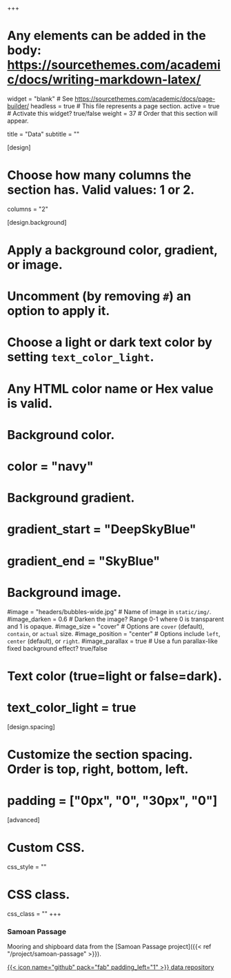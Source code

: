 +++
# Any elements can be added in the body: https://sourcethemes.com/academic/docs/writing-markdown-latex/

widget = "blank"  # See https://sourcethemes.com/academic/docs/page-builder/
headless = true  # This file represents a page section.
active = true  # Activate this widget? true/false
weight = 37  # Order that this section will appear.

title = "Data"
subtitle = ""

[design]
  # Choose how many columns the section has. Valid values: 1 or 2.
  columns = "2"

[design.background]
  # Apply a background color, gradient, or image.
  #   Uncomment (by removing `#`) an option to apply it.
  #   Choose a light or dark text color by setting `text_color_light`.
  #   Any HTML color name or Hex value is valid.

  # Background color.
  # color = "navy"
  
  # Background gradient.
  # gradient_start = "DeepSkyBlue"
  # gradient_end = "SkyBlue"
  
  # Background image.
  #image = "headers/bubbles-wide.jpg"  # Name of image in `static/img/`.
  #image_darken = 0.6  # Darken the image? Range 0-1 where 0 is transparent and 1 is opaque.
  #image_size = "cover"  #  Options are `cover` (default), `contain`, or `actual` size.
  #image_position = "center"  # Options include `left`, `center` (default), or `right`.
  #image_parallax = true  # Use a fun parallax-like fixed background effect? true/false

  # Text color (true=light or false=dark).
  # text_color_light = true

[design.spacing]
  # Customize the section spacing. Order is top, right, bottom, left.
  # padding = ["0px", "0", "30px", "0"]

[advanced]
 # Custom CSS. 
 css_style = ""
 
 # CSS class.
 css_class = ""
+++
<!-- I {{< icon name="heart" pack="fas" padding_left="0" padding_right="0" >}} Open Data & Reproducible Research. -->

### Samoan Passage
Mooring and shipboard data from the [Samoan Passage project]({{< ref "/project/samoan-passage" >}}).

[{{< icon name="github" pack="fab" padding_left="1" >}} data repository](https://github.com/gunnarvoet/sp-data-archive)

<!-- ### PISTON -->
<!-- Mooring data from [PISTON]({{< ref "/project/piston" >}}). -->

<!-- [{{< icon name="github" pack="fab" padding_left="1" >}} data repository](https://github.com/gunnarvoet/piston-mooring-data) -->
<!-- [{{< icon name="github" pack="fab" padding_left="1" >}} processing code](https://github.com/gunnarvoet/piston-proc) -->
